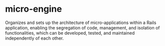 # micro-engine
Organizes and sets up the architecture of micro-applications within a Rails application, enabling the segregation of code, management, and isolation of functionalities, which can be developed, tested, and maintained independently of each other.
